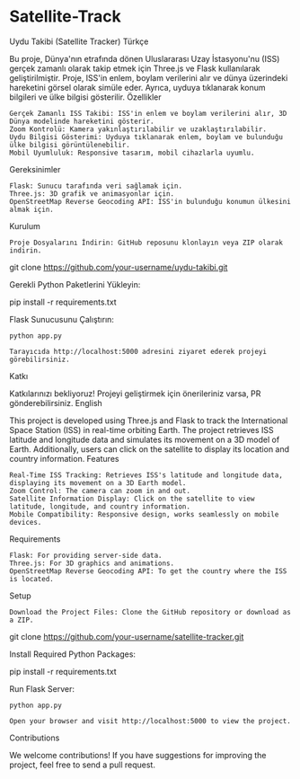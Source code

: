 # Satellite-Track

Uydu Takibi (Satellite Tracker)
Türkçe

Bu proje, Dünya'nın etrafında dönen Uluslararası Uzay İstasyonu'nu (ISS) gerçek zamanlı olarak takip etmek için Three.js ve Flask kullanılarak geliştirilmiştir. Proje, ISS'in enlem, boylam verilerini alır ve dünya üzerindeki hareketini görsel olarak simüle eder. Ayrıca, uyduya tıklanarak konum bilgileri ve ülke bilgisi gösterilir.
Özellikler

    Gerçek Zamanlı ISS Takibi: ISS'in enlem ve boylam verilerini alır, 3D Dünya modelinde hareketini gösterir.
    Zoom Kontrolü: Kamera yakınlaştırılabilir ve uzaklaştırılabilir.
    Uydu Bilgisi Gösterimi: Uyduya tıklanarak enlem, boylam ve bulunduğu ülke bilgisi görüntülenebilir.
    Mobil Uyumluluk: Responsive tasarım, mobil cihazlarla uyumlu.

Gereksinimler

    Flask: Sunucu tarafında veri sağlamak için.
    Three.js: 3D grafik ve animasyonlar için.
    OpenStreetMap Reverse Geocoding API: ISS'in bulunduğu konumun ülkesini almak için.

Kurulum

    Proje Dosyalarını İndirin: GitHub reposunu klonlayın veya ZIP olarak indirin.

git clone https://github.com/your-username/uydu-takibi.git

Gerekli Python Paketlerini Yükleyin:

pip install -r requirements.txt

Flask Sunucusunu Çalıştırın:

    python app.py

    Tarayıcıda http://localhost:5000 adresini ziyaret ederek projeyi görebilirsiniz.

Katkı

Katkılarınızı bekliyoruz! Projeyi geliştirmek için önerileriniz varsa, PR gönderebilirsiniz.
English

This project is developed using Three.js and Flask to track the International Space Station (ISS) in real-time orbiting Earth. The project retrieves ISS latitude and longitude data and simulates its movement on a 3D model of Earth. Additionally, users can click on the satellite to display its location and country information.
Features

    Real-Time ISS Tracking: Retrieves ISS's latitude and longitude data, displaying its movement on a 3D Earth model.
    Zoom Control: The camera can zoom in and out.
    Satellite Information Display: Click on the satellite to view latitude, longitude, and country information.
    Mobile Compatibility: Responsive design, works seamlessly on mobile devices.

Requirements

    Flask: For providing server-side data.
    Three.js: For 3D graphics and animations.
    OpenStreetMap Reverse Geocoding API: To get the country where the ISS is located.

Setup

    Download the Project Files: Clone the GitHub repository or download as a ZIP.

git clone https://github.com/your-username/satellite-tracker.git

Install Required Python Packages:

pip install -r requirements.txt

Run Flask Server:

    python app.py

    Open your browser and visit http://localhost:5000 to view the project.

Contributions

We welcome contributions! If you have suggestions for improving the project, feel free to send a pull request.
